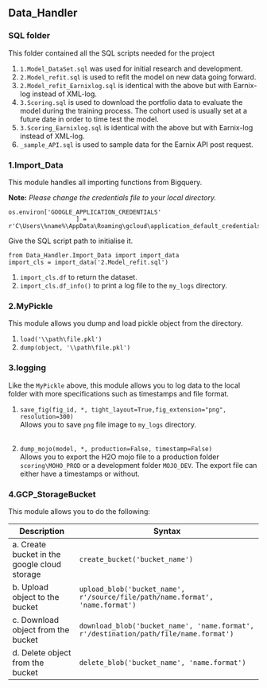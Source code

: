 ## Data_Handler

### SQL folder
This folder contained all the SQL scripts needed for the project
1. `1.Model_DataSet.sql` was used for initial research and development.
2. `2.Model_refit.sql` is used to refit the model on new data going forward.
3. `2.Model_refit_Earnixlog.sql` is identical with the above but with Earnix-log instead of XML-log.  
4. `3.Scoring.sql` is used to download the portfolio data to evaluate the model during the training process. The cohort used is usually set at a future date in order to time test the model.
5. `3.Scoring_Earnixlog.sql` is identical with the above but with Earnix-log instead of XML-log.
6. `_sample_API.sql` is used to sample data for the Earnix API post request.
 
 
### 1.Import_Data
This module handles all importing functions from Bigquery.

**Note:** *Please change the credentials file to your
local directory.*
```
os.environ['GOOGLE_APPLICATION_CREDENTIALS'
                   ] = r'C\Users\%name%\AppData\Roaming\gcloud\application_default_credentials.json'
```
 
Give the SQL script path to initialise it. 
```
from Data_Handler.Import_Data import import_data
import_cls = import_data('2.Model_refit.sql')
```
1. `import_cls.df` to return the dataset.
2. `import_cls.df_info()` to print a log file to the `my_logs` directory.


### 2.MyPickle
This module allows you dump and load pickle object from the directory.
1. `load('\\path\file.pkl')`
2. `dump(object, '\\path\file.pkl')`


### 3.logging
Like the `MyPickle` above, this module allows you to log data to the local folder with more specifications such as timestamps and file format.

1. `save_fig(fig_id, *, tight_layout=True,fig_extension="png", resolution=300)` <br>
	Allows you to save `png` file image to `my_logs` directory.
	<br>
	<br>

2. `dump_mojo(model, *, production=False, timestamp=False)`<br>
	 Allows you to export the H2O mojo file to a production folder `scoring\MOHO_PROD` or a development folder `MOJO_DEV`. The export file can either have a timestamps or without.
	



### 4.GCP_StorageBucket
This module allows you to do the following:

| Description     				              | Syntax |
| ----------- 						          | ----------- |
|a. Create bucket in the google cloud storage | `create_bucket('bucket_name')`|
|b. Upload object to the bucket               | `upload_blob('bucket_name', r'/source/file/path/name.format', 'name.format')`|
|c. Download object from the bucket           | `download_blob('bucket_name', 'name.format', r'/destination/path/file/name.format')`        			|
|d. Delete object from the bucket             | `delete_blob('bucket_name', 'name.format')`       				|









